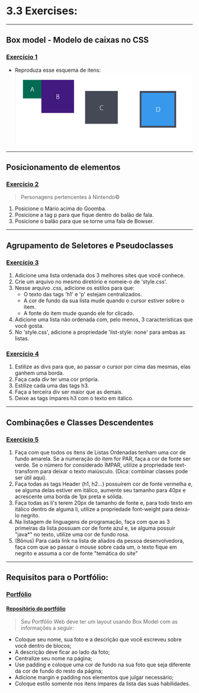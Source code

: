 # 3.3 Exercises:

---

## Box model - Modelo de caixas no CSS

### [Exercício 1](./exercise_1)

-   Reproduza esse esquema de itens:
    ![CSS-Box-Model-Example](./exercises_1/css-box-model-example.webp)

---

## Posicionamento de elementos

### [Exercício 2](./exercises_2)

> Personagens pertencentes à Nintendo©

1.  Posicione o Mário acima do Goomba.
2.  Posicione a tag p para que fique dentro do balão de fala.
3.  Posicione o balão para que se torne uma fala de Bowser.

---

## Agrupamento de Seletores e Pseudoclasses

### [Exercício 3](./exercises_3)

1.  Adicione uma lista ordenada dos 3 melhores sites que você conhece.
2.  Crie um arquivo no mesmo diretório e nomeie-o de 'style.css'.
3.  Nesse arquivo .css, adicione os estilos para que:
    -   O texto das tags 'h1' e 'p' estejam centralizados.
    -   A cor de fundo da sua lista mude quando o cursor estiver sobre o item.
    -   A fonte do item mude quando ele for clicado.
4.  Adicione uma lista não ordenada com, pelo menos, 3 características que você gosta.
5.  No 'style.css', adicione a propriedade 'list-style: none' para ambas as listas.

### [Exercício 4](./exercises_4)

1. Estilize as divs para que, ao passar o cursor por cima das mesmas, elas ganhem uma borda.
2. Faça cada div ter uma cor própria.
3. Estilize cada uma das tags h3.
4. Faça a terceira div ser maior que as demais.
5. Deixe as tags ímpares h3 com o texto em itálico.

---

## Combinações e Classes Descendentes

### [Exercício 5](./exercises_5)

1. Faça com que todos os itens de Listas Ordenadas tenham uma cor de fundo amarela. Se a numeração do item for PAR, faça a cor de fonte ser verde. Se o número for considerado ÍMPAR, utilize a propriedade text-transform para deixar o texto maiúsculo. (Dica: combinar classes pode ser útil aqui).
2. Faça todas as tags Header (h1, h2...) possuírem cor de fonte vermelha e, se alguma delas estiver em itálico, aumente seu tamanho para 40px e acrescente uma borda de 1px preta e sólida.
3. Faça todas as li's terem 20px de tamanho de fonte e, para todo texto em itálico dentro de alguma li, utilize a propriedade font-weight para deixá-lo negrito.
4. Na listagem de linguagens de programação, faça com que as 3 primeiras da lista possuam cor de fonte azul e, se alguma possuir "java\*" no texto, utilize uma cor de fundo rosa.
5. (Bônus) Para cada link na lista de aliados da pessoa desenvolvedora, faça com que ao passar o mouse sobre cada um, o texto fique em negrito e assuma a cor de fonte "temática do site"

---

## Requisitos para o Portfólio:

### [Portfólio](https://lucasdximenes.github.io/)

#### [Repositório do portfólio](https://github.com/lucasdximenes/lucasdximenes.github.io)

> Seu Portfólio Web deve ter um layout usando Box Model com as informações a seguir:

-   Coloque seu nome, sua foto e a descrição que você escreveu sobre você dentro de blocos;
-   A descrição deve ficar ao lado da foto;
-   Centralize seu nome na página;
-   Use padding e coloque uma cor de fundo na sua foto que seja diferente da cor de fundo do resto da página;
-   Adicione margin e padding nos elementos que julgar necessário;
-   Coloque estilo somente nos itens ímpares da lista das suas habilidades.
